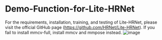# Demo-Function-for-Lite-HRNet
For the requirements, installation, training, and testing of Lite-HRNet, please visit the official GitHub page (https://github.com/HRNet/Lite-HRNet). If you fail to install mmcv-full, install mmcv and mmpose instead. 
![image](https://user-images.githubusercontent.com/57203983/152774086-adb463a9-e10b-4273-838e-1807fa912b43.png)
